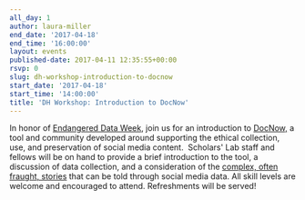 ```yaml
---
all_day: 1
author: laura-miller
end_date: '2017-04-18'
end_time: '16:00:00'
layout: events
published-date: 2017-04-11 12:35:55+00:00
rsvp: 0
slug: dh-workshop-introduction-to-docnow
start_date: '2017-04-18'
start_time: '14:00:00'
title: 'DH Workshop: Introduction to DocNow'
---
```


In honor of [Endangered Data Week](http://endangereddataweek.org/), join us for an introduction to [DocNow,](http://www.docnow.io/) a tool and community developed around supporting the ethical collection, use, and preservation of social media content.  Scholars' Lab staff and fellows will be on hand to provide a brief introduction to the tool, a discussion of data collection, and a consideration of the [complex, often fraught, stories](https://www.historians.org/publications-and-directories/perspectives-on-history/november-2016/doing-right-online-archivists-shape-an-ethics-for-the-digital-age) that can be told through social media data. All skill levels are welcome and encouraged to attend. Refreshments will be served!
